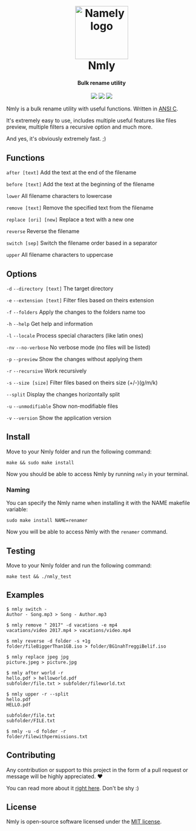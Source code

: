 <h1 align="center">
    <br>
    <img src="http://image.usbac.com.ve/nmly 2.png" alt="Namely logo" width="140">
    <br>
    Nmly
    <br>
</h1>

<h4 align="center">Bulk rename utility</h4>

<p align="center">
<img src="https://img.shields.io/badge/stability-stable-green.svg">
<img src="https://img.shields.io/badge/version-1.1.1-blue.svg">
<img src="https://img.shields.io/badge/license-MIT-orange.svg">
</p>

Nmly is a bulk rename utility with useful functions. Written in [ANSI C](https://en.wikipedia.org/wiki/ANSI_C).

It's extremely easy to use, includes multiple useful features like files preview, multiple filters a recursive option and much more.

And yes, it's obviously extremely fast. ;)

## Functions

`after [text]` Add the text at the end of the filename

`before [text]` Add the text at the beginning of the filename

`lower` All filename characters to lowercase

`remove [text]` Remove the specified text from the filename

`replace [ori] [new]` Replace a text with a new one

`reverse` Reverse the filename

`switch [sep]` Switch the filename order based in a separator

`upper` All filename characters to uppercase

## Options

`-d` `--directory [text]` The target directory

`-e` `--extension [text]` Filter files based on theirs extension

`-f` `--folders` Apply the changes to the folders name too

`-h` `--help` Get help and information

`-l` `--locale` Process special characters (like latin ones)

`-nv` `--no-verbose` No verbose mode (no files will be listed)

`-p` `--preview` Show the changes without applying them

`-r` `--recursive` Work recursively

`-s` `--size [size]` Filter files based on theirs size (+/-)(g/m/k)

`--split` Display the changes horizontally split

`-u` `--unmodifiable` Show non-modifiable files

`-v` `--version` Show the application version

## Install

Move to your Nmly folder and run the following command:

`make && sudo make install`

Now you should be able to access Nmly by running `nmly` in your terminal.

### Naming

You can specify the Nmly name when installing it with the NAME makefile variable:

`sudo make install NAME=renamer`

Now you will be able to access Nmly with the `renamer` command.

## Testing

Move to your Nmly folder and run the following command:

`make test && ./nmly_test`

## Examples

```console
$ nmly switch -
Author - Song.mp3 > Song - Author.mp3
```
```console
$ nmly remove " 2017" -d vacations -e mp4
vacations/video 2017.mp4 > vacations/video.mp4
```
```console
$ nmly reverse -d folder -s +1g
folder/fileBiggerThan1GB.iso > folder/BG1nahTreggiBelif.iso
```
```console
$ nmly replace jpeg jpg
picture.jpeg > picture.jpg
```
```console
$ nmly after world -r
hello.pdf > helloworld.pdf
subfolder/file.txt > subfolder/fileworld.txt
```
```console
$ nmly upper -r --split
hello.pdf
HELLO.pdf

subfolder/file.txt
subfolder/FILE.txt
```
```console
$ nmly -u -d folder -r
folder/filewithpermissions.txt
```

## Contributing

Any contribution or support to this project in the form of a pull request or message will be highly appreciated. ❤️

You can read more about it [right here](CONTRIBUTING.md). Don't be shy :)

## License

Nmly is open-source software licensed under the [MIT license](https://github.com/Usbac/nmly/blob/master/LICENSE).
